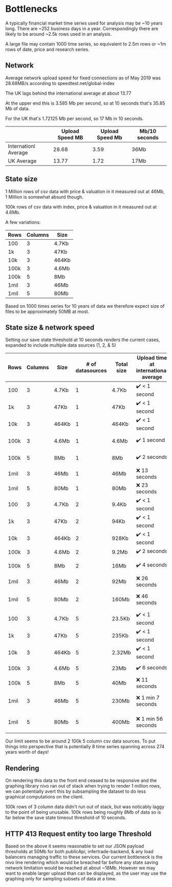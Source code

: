 # Bottlenecks

A typically financial market time series used for analysis may be ~10 years long. There are ~252 business days in a year. Correspondingly there are likely to be around ~2.5k rows used in an analysis.

A large file may contain 1000 time series, so equivalent to 2.5m rows or ~1m rows of date, price and research series.

## Network

Average network upload speed for fixed connections as of May 2019 was 28.68MB/s according to speedtest.net/global-index

The UK lags behind the international average at about 13.77

At the upper end this is 3.585 Mb per second, so at 10 seconds that's 35.85 Mb of data.

For the UK that's 1.72125 Mb per second, so 17 Mb in 10 seconds.

|                      | Upload Speed MB | Upload Speed Mb | Mb/10 seconds |
| -------------------- | --------------- | --------------- | ------------- |
| Internationl Average | 28.68           | 3.59            | 36Mb          |
| UK Average           | 13.77           | 1.72            | 17Mb          |

## State size

1 Million rows of csv data with price & valuation in it measured out at 46Mb, 1 Million is somewhat absurd though.

100k rows of csv data with index, price & valuation in it measured out at 4.6Mb.

A few variations:

| Rows | Columns | Size  |
| ---- | ------- | ----- |
| 100  | 3       | 4.7Kb |
| 1k   | 3       | 47Kb  |
| 10k  | 3       | 464Kb |
| 100k | 3       | 4.6Mb |
| 100k | 5       | 8Mb   |
| 1mil | 3       | 46Mb  |
| 1mil | 5       | 80Mb  |

Based on 1000 times series for 10 years of data we therefore expect size of files to be approximately 50MB at most.

## State size & network speed

Setting our save state threshold at 10 seconds renders the current cases, expanded to include multiple data sources (1, 2, & 5)

| Rows | Columns | Size  | # of datasources | Total size | Upload time at international average | Upload time at UK average |
| ---- | ------- | ----- | ---------------- | ---------- | ------------------------------------ | ------------------------- |
| 100  | 3       | 4.7Kb | 1                | 4.7Kb      | ✔️ < 1 second                        | ✔️ < 1 second             |
| 1k   | 3       | 47Kb  | 1                | 47Kb       | ✔️ < 1 second                        | ✔️ < 1 second             |
| 10k  | 3       | 464Kb | 1                | 464Kb      | ✔️ < 1 second                        | ✔️ < 1 second             |
| 100k | 3       | 4.6Mb | 1                | 4.6Mb      | ✔️ 1 second                          | ✔️ 2 seconds              |
| 100k | 5       | 8Mb   | 1                | 8Mb        | ✔️ 2 seconds                         | ✔️ 4 seconds              |
| 1mil | 3       | 46Mb  | 1                | 46Mb       | ❌ 13 seconds                        | ❌ 28 seconds             |
| 1mil | 5       | 80Mb  | 1                | 80Mb       | ❌ 23 seconds                        | ❌ 48 seconds             |
| 100  | 3       | 4.7Kb | 2                | 9.4Kb      | ✔️ < 1 second                        | ✔️ < 1 second             |
| 1k   | 3       | 47Kb  | 2                | 94Kb       | ✔️ < 1 second                        | ✔️ < 1 second             |
| 10k  | 3       | 464Kb | 2                | 928Kb      | ✔️ < 1 second                        | ✔️ < 1 second             |
| 100k | 3       | 4.6Mb | 2                | 9.2Mb      | ✔️ 2 seconds                         | ✔️ 5                      |
| 100k | 5       | 8Mb   | 2                | 16Mb       | ✔️ 4 seconds                         | ✔️ 9 seconds              |
| 1mil | 3       | 46Mb  | 2                | 92Mb       | ❌ 26 seconds                        | ❌ 56 seconds             |
| 1mil | 5       | 80Mb  | 2                | 160Mb      | ❌ 46 seconds                        | ❌ 1 min 37 seconds       |
| 100  | 3       | 4.7Kb | 5                | 23.5Kb     | ✔️ < 1 second                        | ✔️ < 1 second             |
| 1k   | 3       | 47Kb  | 5                | 235Kb      | ✔️ < 1 second                        | ✔️ < 1 second             |
| 10k  | 3       | 464Kb | 5                | 2.32Mb     | ✔️ < 1 second                        | ✔️ 1 seconds              |
| 100k | 3       | 4.6Mb | 5                | 23Mb       | ✔️ 6 seconds                         | ❌ 14 seconds             |
| 100k | 5       | 8Mb   | 5                | 40Mb       | ❌ 11 seconds                        | ❌ 24 seconds             |
| 1mil | 3       | 46Mb  | 5                | 230Mb      | ❌ 1 min 7 seconds                   | ❌ 2 min 20 seconds       |
| 1mil | 5       | 80Mb  | 5                | 400Mb      | ❌ 1 min 56 seconds                  | ❌ 4 min 3 seconds        |

Our limit seems to be around 2 100k 5 column csv data sources. To put things into perspective that is potentially 8 time series spanning across 274 years worth of days!

## Rendering

On rendering this data to the front end ceased to be responsive and the graphing library nivo ran out of stack when trying to
render 1 million rows, we can potentially avert this by subsampling the dataset to do less graphical computations on the client.

100k rows of 3 column data didn't run out of stack, but was noticably laggy to the point of being unusable. 100k rows being
roughly 8Mb of data so is far below the save state timeout threshold of 10 seconds.

## HTTP 413 Request entity too large Threshold

Based on the above it seems reasonable to set our JSON payload thresholds at 50Mb for both publicApi, infertrade-backend, & any load balancers managing traffic to these services. Our current bottleneck is the nivo line rendering which would be breached
far before any state saving network limitation would be reached at about ~18Mb. However we may want to enable larger upload than can be displayed, as the user may use the graphing only for sampling subsets of data at a time.
